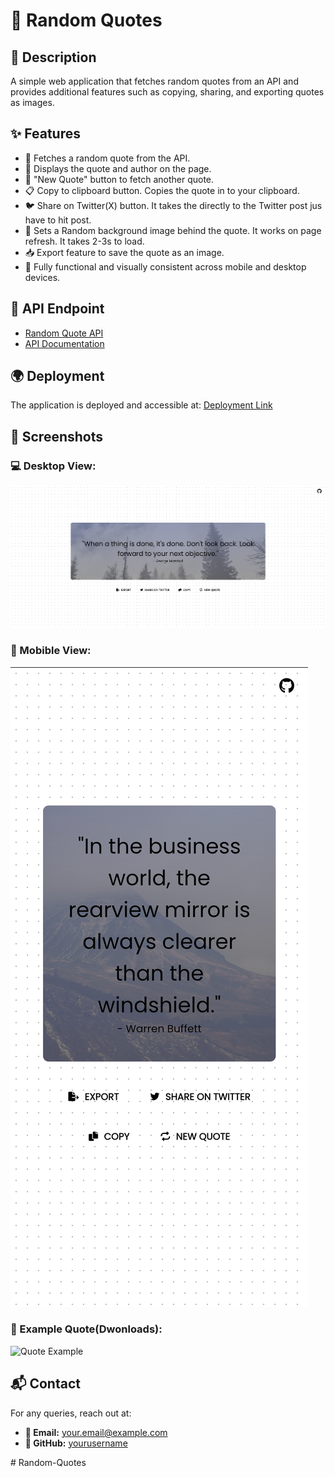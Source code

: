 # 📜 Random Quotes

## 📝 Description
A simple web application that fetches random quotes from an API and provides additional features such as copying, sharing, and exporting quotes as images.

## ✨ Features
- 🎲 Fetches a random quote from the API.
- 📖 Displays the quote and author on the page.
- 🔄 "New Quote" button to fetch another quote.
- 📋 Copy to clipboard button. Copies the quote in to your clipboard.
- 🐦 Share on Twitter(X) button. It takes the directly to the Twitter post jus have to hit post.
- 🌄 Sets a Random background image behind the quote. It works on page refresh. It takes 2-3s to load.
- 📥 Export feature to save the quote as an image.
- 📲 Fully functional and visually consistent across mobile and desktop devices.

## 🔗 API Endpoint
- [Random Quote API](https://api.freeapi.app/api/v1/public/quotes/quote/random)
- [API Documentation](https://freeapi.hashnode.space/api-guide/apireference/getARandomQuote)

## 🌍 Deployment
The application is deployed and accessible at:
[Deployment Link](https://yourdeploymenturl.com)

## 📸 Screenshots
### 💻 Desktop View:
![Quote Generator](./img/desktop_view.png)
### 📱 Mobible View:
![Quote Generator](./img/mobile_view.jpg)

### 📝 Example Quote(Dwonloads):
![Quote Example](./screenshots/quote_example.png)

## 📬 Contact
For any queries, reach out at:
- **📧 Email:** your.email@example.com
- **🐙 GitHub:** [yourusername](https://github.com/yourusername)

#   R a n d o m - Q u o t e s 
 
 